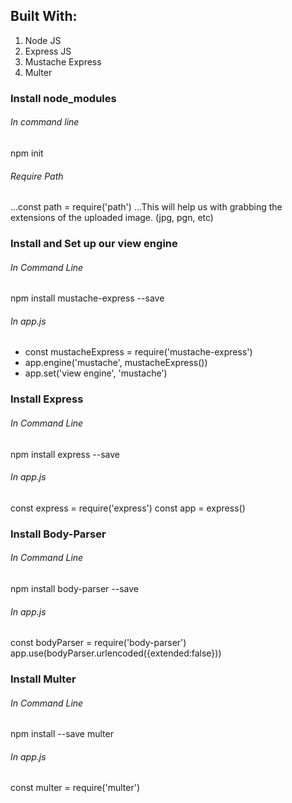 ## Built With:
1. Node JS
2. Express JS
3. Mustache Express
4. Multer

### Install node_modules
###### In command line
npm init
###### Require Path
...const path = require('path')
...This will help us with grabbing the extensions of the uploaded image. (jpg, pgn, etc)

### Install and Set up our view engine
###### In Command Line
npm install mustache-express --save
###### In app.js
* const mustacheExpress = require('mustache-express')
* app.engine('mustache', mustacheExpress())
* app.set('view engine', 'mustache')

### Install Express
###### In Command Line
npm install express --save
###### In app.js
const express = require('express')
const app = express()

### Install Body-Parser
###### In Command Line
npm install body-parser --save
###### In app.js
const bodyParser = require('body-parser')
app.use(bodyParser.urlencoded({extended:false}))

### Install Multer
###### In Command Line
npm install --save multer
###### In app.js
const multer = require('multer')
